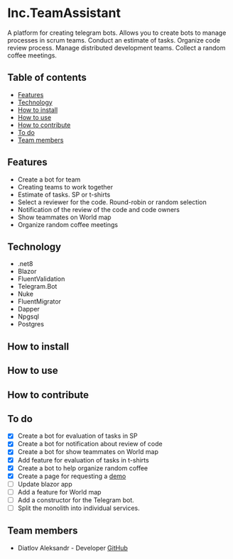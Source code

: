 # Inc.TeamAssistant

A platform for creating telegram bots.
Allows you to create bots to manage processes in scrum teams.
Conduct an estimate of tasks.
Organize code review process.
Manage distributed development teams.
Collect a random coffee meetings.

## Table of contents

- [Features](#features)
- [Technology](#technology)
- [How to install](#how-to-install)
- [How to use](#how-to-use)
- [How to contribute](#how-to-contribute)
- [To do](#how-to-contribute)
- [Team members](#team-members)

## Features

- Create a bot for team
- Creating teams to work together
- Estimate of tasks. SP or t-shirts
- Select a reviewer for the code. Round-robin or random selection
- Notification of the review of the code and code owners
- Show teammates on World map
- Organize random coffee meetings

## Technology

- .net8
- Blazor
- FluentValidation
- Telegram.Bot
- Nuke
- FluentMigrator
- Dapper
- Npgsql
- Postgres

## How to install

## How to use

## How to contribute

## To do

- [X] Create a bot for evaluation of tasks in SP
- [X] Create a bot for notification about review of code
- [X] Create a bot for show teammates on World map
- [X] Add feature for evaluation of tasks in t-shirts
- [X] Create a bot to help organize random coffee
- [X] Create a page for requesting a [demo](https://team-assistant.online/)
- [ ] Update blazor app
- [ ] Add a feature for World map
- [ ] Add a constructor for the Telegram bot.
- [ ] Split the monolith into individual services.

## Team members

- Diatlov Aleksandr - Developer [GitHub](https://gist.github.com/dyatlov-a)